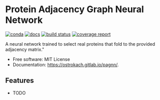# Protein Adjacency Graph Neural Network


[![conda](https://img.shields.io/conda/dn/ostrokach/pagnn.svg)](https://anaconda.org/ostrokach/pagnn/)
[![docs](https://img.shields.io/badge/docs-v0.1.3.dev0-blue.svg)](https://ostrokach.gitlab.io/pagnn/)
[![build status](https://gitlab.com/ostrokach/pagnn/badges/master/build.svg)](https://gitlab.com/ostrokach/pagnn/commits/master/)
[![coverage report](https://gitlab.com/ostrokach/pagnn/badges/master/coverage.svg)](https://gitlab.com/ostrokach/pagnn/commits/master/)

A neural network trained to select real proteins that fold to the provided adjacency matrix."


* Free software: MIT License
* Documentation: https://ostrokach.gitlab.io/pagnn/.


## Features

* TODO
